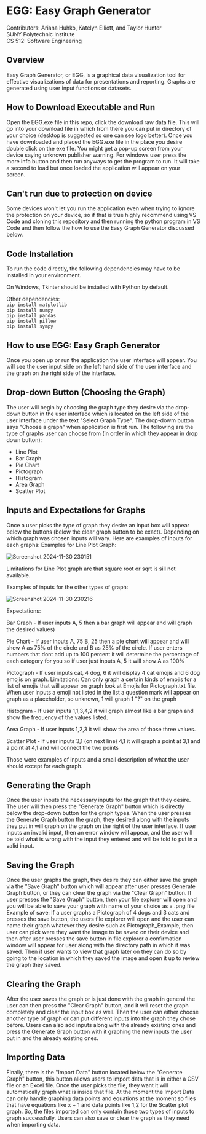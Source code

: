 # EGG: Easy Graph Generator

Contributors: Ariana Huhko, Katelyn Elliott, and Taylor Hunter  
SUNY Polytechnic Institute   
CS 512: Software Engineering

## Overview
Easy Graph Generator, or EGG, is a graphical data visualization tool for effective visualizations of data for presentations and reporting. Graphs are generated using user input functions or datasets.

## How to Download Executable and Run
Open the EGG.exe file in this repo, click the download raw data file. 
This will go into your download file in which from there you can put in directory of your choice (desktop is suggested so one can see logo better).
Once you have downloaded and placed the EGG.exe file in the place you desire double click on the exe file.
You might get a pop-up screen from your device saying unknown publisher warning. 
For windows user press the more info button and then run anyways to get the program to run.
It will take a second to load but once loaded the application will appear on your screen.
## Can't run due to protection on device
Some devices won't let you run the application even when trying to ignore the protection on your device,
so if that is true highly recommend using VS Code and cloning this repository and then running the python program
in VS Code and then follow the how to use the Easy Graph Generator discussed below.

## Code Installation
To run the code directly, the following dependencies may have to be installed in your environment.

On Windows, Tkinter should be installed with Python by default.  

Other dependencies:  
`pip install matplotlib`   
`pip install numpy`   
`pip install pandas`   
`pip install pillow`   
`pip install sympy`


## How to use EGG: Easy Graph Generator
Once you open up or run the application the user interface will appear.
You will see the user input side on the left hand side of the user interface and the graph on the right side of the interface.

## Drop-down Button (Choosing the Graph)
The user will begin by choosing the graph type they desire via the drop-down button in the user interface which is located on the 
left side of the user interface under the text "Select Graph Type". The drop-dowm button says "Choose a graph" when application is first run.
The following are the type of graphs user can choose from (in order in which they appear in drop down button):
- Line Plot
- Bar Graph
- Pie Chart
- Pictograph
- Histogram
- Area Graph
- Scatter Plot

## Inputs and Expectations for Graphs
Once a user picks the type of graph they desire an input box will appear below the buttons (below the clear graph button to be exact).
Depending on which graph was chosen inputs will vary.
Here are examples of inputs for each graphs:
Examples for Line Plot Graph:

![Screenshot 2024-11-30 230151](https://github.com/user-attachments/assets/6e842901-6e98-4886-b081-ba67901c9b0e)

Limitations for Line Plot graph are that square root or sqrt is sill not available.

Examples of inputs for the other types of graph:

![Screenshot 2024-11-30 230216](https://github.com/user-attachments/assets/0e519da7-2da2-477d-b88f-b4c11f694cec)

Expectations:

Bar Graph - If user inputs A, 5 then a bar graph will appear and will graph the desired values)

Pie Chart - If user inputs A, 75 B, 25 then a pie chart will appear and will show A as 75% of the circle and B as 25% of the circle. If user enters numbers that dont add up to 100 percent it will determine the percentage of each category for you so if user just inputs A, 5 it will show A as 100%

Pictograph​ - ​If user inputs cat, 4 dog, 6 it will display 4 cat emojis and 6 dog emojis on graph. Limitations: Can only graph a certain kinds of emojis for a list of emojis that will appear on graph look at Emojis for Pictograph.txt file. When user inputs a emoji not listed in the list a question mark will appear on graph as a placeholder, so unknown, 1 will graph 1 "?" on the graph

Histogram - If user inputs 1,1,3,4,2 it will graph almost like a bar graph and show the frequency of the values listed.

Area Graph​ - If user inputs 1,2,3 it will show the area of those three values.

Scatter Plot​ - If user inputs 3,1 (on next line) 4,1 it will graph a point at 3,1 and a point at 4,1 and will connect the two points

Those were examples of inputs and a small description of what the user should except for each graph.

## Generating the Graph
Once the user inputs the necessary inputs for the graph that they desire. The user will then press the "Generate Graph" button which is directly below the drop-down button for the graph types.
When the user presses the Generate Graph button the graph, they desired along with the inputs they put in will graph on the graph on the right of the user interface.
If user inputs an invalid input, then an error window will appear, and the user will be told what is wrong with the input they entered and will be told to put in a valid input.

## Saving the Graph
Once the user graphs the graph, they desire they can either save the graph via the "Save Graph" button which will appear after user presses Generate Graph button, or they can clear 
the graph via the "Clear Graph" button. 
If user presses the "Save Graph" button, then your file explorer will open and you will be able to save your graph with name of your choice
as a .png file
Example of save:
If a user graphs a Pictograph of 4 dogs and 3 cats and presses the save button, the users file explorer will open and the user can name their graph whatever they desire such as Pictograph_Example, then user can pick were 
they want the image to be saved on their device and then after user presses the save button in file explorer a confirmation window will appear for user along with the directory path in which it was saved. Then if user wants to view
that graph later on they can do so by going to the location in which they saved the image and open it up to review the graph they saved.

## Clearing the Graph
After the user saves the graph or is just done with the graph in general the user can then press the "Clear Graph" button, and it will reset the graph completely and clear the input box as well. 
Then the user can either choose another type of graph or can put different inputs into the graph they chose before.
Users can also add inputs along with the already existing ones and press the Generate Graph button with it graphing the new inputs the user put in and the already existing ones.

## Importing Data
Finally, there is the "Import Data" button located below the "Generate Graph" button, this button allows users to import data that is in either a CSV file or an Excel file.
Once the user picks the file, they want it will automatically graph what is inside that file. 
At the moment the Import Data can only handle graphing data points and equations at the moment so files that have equations like x + 1 and data points like 1,2 for the Scatter plot graph.
So, the files imported can only contain those two types of inputs to graph successfully. 
Users can also save or clear the graph as they need when importing data.
